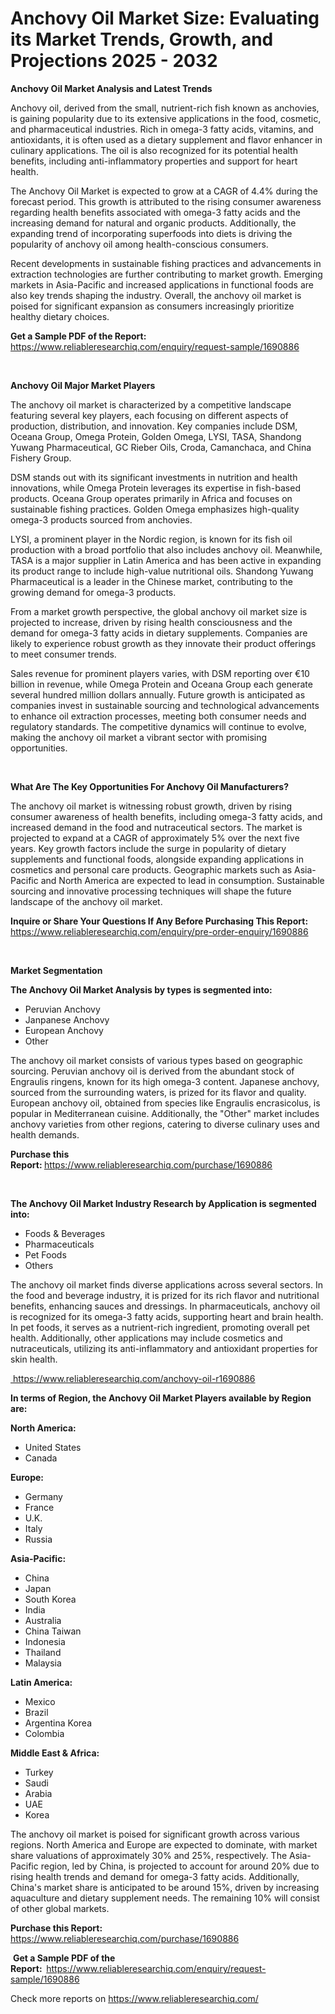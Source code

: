 <p><h1>Anchovy Oil Market Size: Evaluating its Market Trends, Growth, and Projections 2025 - 2032</h1></p><p><strong>Anchovy Oil Market Analysis and Latest Trends</strong></p>
<p><p>Anchovy oil, derived from the small, nutrient-rich fish known as anchovies, is gaining popularity due to its extensive applications in the food, cosmetic, and pharmaceutical industries. Rich in omega-3 fatty acids, vitamins, and antioxidants, it is often used as a dietary supplement and flavor enhancer in culinary applications. The oil is also recognized for its potential health benefits, including anti-inflammatory properties and support for heart health.</p><p>The Anchovy Oil Market is expected to grow at a CAGR of 4.4% during the forecast period. This growth is attributed to the rising consumer awareness regarding health benefits associated with omega-3 fatty acids and the increasing demand for natural and organic products. Additionally, the expanding trend of incorporating superfoods into diets is driving the popularity of anchovy oil among health-conscious consumers. </p><p>Recent developments in sustainable fishing practices and advancements in extraction technologies are further contributing to market growth. Emerging markets in Asia-Pacific and increased applications in functional foods are also key trends shaping the industry. Overall, the anchovy oil market is poised for significant expansion as consumers increasingly prioritize healthy dietary choices.</p></p>
<p><strong>Get a Sample PDF of the Report:&nbsp;</strong> <a href="https://www.reliableresearchiq.com/enquiry/request-sample/1690886?utm_campaign=1123&utm_medium=2&utm_source=Github&utm_content=ia&utm_term=06012025&utm_id=anchovy-oil">https://www.reliableresearchiq.com/enquiry/request-sample/1690886</a></p>
<p>&nbsp;</p>
<p><strong>Anchovy Oil Major Market Players</strong></p>
<p><p>The anchovy oil market is characterized by a competitive landscape featuring several key players, each focusing on different aspects of production, distribution, and innovation. Key companies include DSM, Oceana Group, Omega Protein, Golden Omega, LYSI, TASA, Shandong Yuwang Pharmaceutical, GC Rieber Oils, Croda, Camanchaca, and China Fishery Group.</p><p>DSM stands out with its significant investments in nutrition and health innovations, while Omega Protein leverages its expertise in fish-based products. Oceana Group operates primarily in Africa and focuses on sustainable fishing practices. Golden Omega emphasizes high-quality omega-3 products sourced from anchovies.</p><p>LYSI, a prominent player in the Nordic region, is known for its fish oil production with a broad portfolio that also includes anchovy oil. Meanwhile, TASA is a major supplier in Latin America and has been active in expanding its product range to include high-value nutritional oils. Shandong Yuwang Pharmaceutical is a leader in the Chinese market, contributing to the growing demand for omega-3 products.</p><p>From a market growth perspective, the global anchovy oil market size is projected to increase, driven by rising health consciousness and the demand for omega-3 fatty acids in dietary supplements. Companies are likely to experience robust growth as they innovate their product offerings to meet consumer trends.</p><p>Sales revenue for prominent players varies, with DSM reporting over €10 billion in revenue, while Omega Protein and Oceana Group each generate several hundred million dollars annually. Future growth is anticipated as companies invest in sustainable sourcing and technological advancements to enhance oil extraction processes, meeting both consumer needs and regulatory standards. The competitive dynamics will continue to evolve, making the anchovy oil market a vibrant sector with promising opportunities.</p></p>
<p>&nbsp;</p>
<p><strong>What Are The Key Opportunities For Anchovy Oil Manufacturers?</strong></p>
<p><p>The anchovy oil market is witnessing robust growth, driven by rising consumer awareness of health benefits, including omega-3 fatty acids, and increased demand in the food and nutraceutical sectors. The market is projected to expand at a CAGR of approximately 5% over the next five years. Key growth factors include the surge in popularity of dietary supplements and functional foods, alongside expanding applications in cosmetics and personal care products. Geographic markets such as Asia-Pacific and North America are expected to lead in consumption. Sustainable sourcing and innovative processing techniques will shape the future landscape of the anchovy oil market.</p></p>
<p><strong>Inquire or Share Your Questions If Any Before Purchasing This Report:</strong> <a href="https://www.reliableresearchiq.com/enquiry/pre-order-enquiry/1690886?utm_campaign=1123&utm_medium=2&utm_source=Github&utm_content=ia&utm_term=06012025&utm_id=anchovy-oil">https://www.reliableresearchiq.com/enquiry/pre-order-enquiry/1690886</a></p>
<p>&nbsp;</p>
<p><strong>Market Segmentation</strong></p>
<p><strong>The Anchovy Oil Market Analysis by types is segmented into:</strong></p>
<p><ul><li>Peruvian Anchovy</li><li>Janpanese Anchovy</li><li>European Anchovy</li><li>Other</li></ul></p>
<p><p>The anchovy oil market consists of various types based on geographic sourcing. Peruvian anchovy oil is derived from the abundant stock of Engraulis ringens, known for its high omega-3 content. Japanese anchovy, sourced from the surrounding waters, is prized for its flavor and quality. European anchovy oil, obtained from species like Engraulis encrasicolus, is popular in Mediterranean cuisine. Additionally, the "Other" market includes anchovy varieties from other regions, catering to diverse culinary uses and health demands.</p></p>
<p><strong>Purchase this Report:&nbsp;</strong><a href="https://www.reliableresearchiq.com/purchase/1690886?utm_campaign=1123&utm_medium=2&utm_source=Github&utm_content=ia&utm_term=06012025&utm_id=anchovy-oil">https://www.reliableresearchiq.com/purchase/1690886</a></p>
<p>&nbsp;</p>
<p><strong>The Anchovy Oil Market Industry Research by Application is segmented into:</strong></p>
<p><ul><li>Foods & Beverages</li><li>Pharmaceuticals</li><li>Pet Foods</li><li>Others</li></ul></p>
<p><p>The anchovy oil market finds diverse applications across several sectors. In the food and beverage industry, it is prized for its rich flavor and nutritional benefits, enhancing sauces and dressings. In pharmaceuticals, anchovy oil is recognized for its omega-3 fatty acids, supporting heart and brain health. In pet foods, it serves as a nutrient-rich ingredient, promoting overall pet health. Additionally, other applications may include cosmetics and nutraceuticals, utilizing its anti-inflammatory and antioxidant properties for skin health.</p></p>
<p><a href="https://www.reliableresearchiq.com/anchovy-oil-r1690886?utm_campaign=1123&utm_medium=2&utm_source=Github&utm_content=ia&utm_term=06012025&utm_id=anchovy-oil">&nbsp;https://www.reliableresearchiq.com/anchovy-oil-r1690886</a></p>
<p><strong>In terms of Region, the Anchovy Oil Market Players available by Region are:</strong></p>
<p>
    <p> <strong> North America: </strong>
        <ul>
            <li>United States</li>
            <li>Canada</li>
        </ul>
        </p> 
    <p> <strong> Europe: </strong>
        <ul>
            <li>Germany</li>
            <li>France</li>
            <li>U.K.</li>
            <li>Italy</li>
            <li>Russia</li>
        </ul>
        </p> 
    <p> <strong> Asia-Pacific: </strong>
        <ul>
            <li>China</li>
            <li>Japan</li>
            <li>South Korea</li>
            <li>India</li>
            <li>Australia</li>
            <li>China Taiwan</li>
            <li>Indonesia</li>
            <li>Thailand</li>
            <li>Malaysia</li>
        </ul>
        </p> 
    <p> <strong> Latin America: </strong>
        <ul>
            <li>Mexico</li>
            <li>Brazil</li>
            <li>Argentina Korea</li>
            <li>Colombia</li>
        </ul>
        </p> 
    <p> <strong> Middle East & Africa: </strong>
        <ul>
            <li>Turkey</li>
            <li>Saudi</li>
            <li>Arabia</li>
            <li>UAE</li>
            <li>Korea</li>
        </ul>
    </p>
    </p>
<p><p>The anchovy oil market is poised for significant growth across various regions. North America and Europe are expected to dominate, with market share valuations of approximately 30% and 25%, respectively. The Asia-Pacific region, led by China, is projected to account for around 20% due to rising health trends and demand for omega-3 fatty acids. Additionally, China's market share is anticipated to be around 15%, driven by increasing aquaculture and dietary supplement needs. The remaining 10% will consist of other global markets.</p></p>
<p><strong>Purchase this Report: </strong><a href="https://www.reliableresearchiq.com/purchase/1690886?utm_campaign=1123&utm_medium=2&utm_source=Github&utm_content=ia&utm_term=06012025&utm_id=anchovy-oil">https://www.reliableresearchiq.com/purchase/1690886</a></p>
<p>&nbsp;<strong>Get a Sample PDF of the Report:&nbsp;&nbsp;</strong><a href="https://www.reliableresearchiq.com/enquiry/request-sample/1690886?utm_campaign=1123&utm_medium=2&utm_source=Github&utm_content=ia&utm_term=06012025&utm_id=anchovy-oil">https://www.reliableresearchiq.com/enquiry/request-sample/1690886</a></p>
<p><strong></strong></p>
<p>Check more reports on <a href="https://www.reliableresearchiq.com/?utm_campaign=1123&utm_medium=2&utm_source=Github&utm_content=ia&utm_term=06012025&utm_id=anchovy-oil">https://www.reliableresearchiq.com/</a></p>